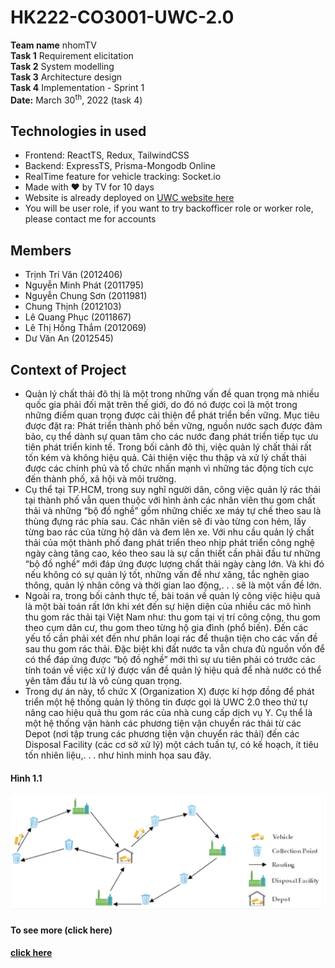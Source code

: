# **HK222-CO3001-UWC-2.0**
**Team name** nhomTV\
**Task 1**  Requirement elicitation\
**Task 2**  System modelling\
**Task 3**  Architecture design\
**Task 4**  Implementation - Sprint 1\
**Date:** March 30<sup>th</sup>, 2022 (task 4)

## **Technologies in used**
-  Frontend: ReactTS, Redux, TailwindCSS
-  Backend: ExpressTS, Prisma-Mongodb Online
-  RealTime feature for vehicle tracking: Socket.io
-  Made with ❤️ by TV for 10 days
-  Website is already deployed on [UWC website here](https://trivan-urbanwastecollection.netlify.app)
-  You will be user role, if you want to try backofficer role or worker role, please contact me for accounts

## **Members**
- Trịnh Trí Văn (2012406)
- Nguyễn Minh Phát (2011795)
- Nguyễn Chung Sơn (2011981)
- Chung Thịnh (2012103)
- Lê Quang Phục (2011867)
- Lê Thị Hồng Thắm (2012069)
- Dư Văn An (2012545)

## **Context of Project**
- Quản lý chất thải đô thị là một trong những vấn đề quan trọng mà nhiều quốc gia phải đối mặt trên
thế giới, do đó nó được coi là một trong những điểm quan trọng được cải thiện để phát triển bền vững.
Mục tiêu được đặt ra: Phát triển thành phố bền vững, nguồn nước sạch được đảm bảo, cụ thể dành sự
quan tâm cho các nước đang phát triển tiếp tục ưu tiên phát triển kinh tế.
Trong bối cảnh đô thị, việc quản lý chất thải rất tốn kém và không hiệu quả. Cải thiện việc thu thập
và xử lý chất thải được các chính phủ và tổ chức nhấn mạnh vì những tác động tích cực đến thành phố,
xã hội và môi trường.
- Cụ thể tại TP.HCM, trong suy nghĩ người dân, công việc quản lý rác thải tại thành phố vẫn quen
thuộc với hình ảnh các nhân viên thu gom chất thải và những “bộ đồ nghề” gồm những chiếc xe máy tự
chế theo sau là thùng đựng rác phía sau. Các nhân viên sẽ đi vào từng con hẻm, lấy từng bao rác của
từng hộ dân và đem lên xe. Với nhu cầu quản lý chất thải của một thành phố đang phát triển theo nhịp
phát triển công nghệ ngày càng tăng cao, kéo theo sau là sự cần thiết cần phải đầu tư những “bộ đồ
nghề” mới đáp ứng được lượng chất thải ngày càng lớn. Và khi đó nếu không có sự quản lý tốt, những
vấn đề như xăng, tắc nghẽn giao thông, quản lý nhân công và thời gian lao động,. . . sẽ là một vấn đề
lớn.
- Ngoài ra, trong bối cảnh thực tế, bài toán về quản lý công việc hiệu quả là một bài toán rất lớn khi
xét đến sự hiện diện của nhiều các mô hình thu gom rác thải tại Việt Nam như: thu gom tại vị trí công
cộng, thu gom theo cụm dân cư, thu gom theo từng hộ gia đình (phổ biến). Đến các yếu tố cần phải xét
đến như phân loại rác để thuận tiện cho các vấn đề sau thu gom rác thải.
Đặc biệt khi đất nước ta vẫn chưa đủ nguồn vốn để có thể đáp ứng được “bộ đồ nghề” mới thì sự ưu
tiên phải có trước các tính toán về việc xử lý được vấn đề quản lý hiệu quả để nhà nước có thể yên tâm
đầu tư là vô cùng quan trọng.
- Trong dự án này, tổ chức X (Organization X) được kí hợp đồng để phát triển một hệ thống quản
lý thông tin được gọi là UWC 2.0 theo thứ tự nâng cao hiệu quả thu gom rác của nhà cung cấp dịch vụ
Y. Cụ thể là một hệ thống vận hành các phương tiện vận chuyển rác thải từ các Depot (nơi tập trung
các phương tiện vận chuyển rác thải) đến các Disposal Facility (các cơ sở xử lý) một cách tuần tự, có kế
hoạch, ít tiêu tốn nhiên liệu,. . . như hình minh họa sau đây.

#### **Hình 1.1**
![Hình 1.1](/pictures/ForREADME/open.png?raw=true)

#### **To see more (click here)**
**[click here](/documents/)**
